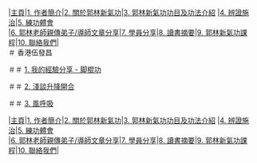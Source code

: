 |[主頁](/README.md)|[1. 作者簡介](/a10.md)|[2. 關於郭林新氣功](/a1.md)|[3. 郭林新氣功功目及功法介紹](/a2.md) |[4. 辨證施治](/a3.md)|[5. 練功體會](/a5.md)  
|[6. 郭林老師親傳弟子/導師文章分享](/a6.md)|[7. 學員分享](/a7.md)|[8. 讀書摘要](/a4.md)|[9. 郭林新氣功課程](/郭林新氣功課程.md)|[10. 聯絡我們](/a9.md)|    
＃  香港伍發昌    

＃＃ [1. 我的經驗分享 - 脚棍功](/脚棍1.md)  

＃＃ [2. 淺談升降開合](/升降開合1.md)  

＃＃ [3. 風呼吸](/風呼吸1.md)
  
|[主頁](/README.md)|[1. 作者簡介](/a10.md)|[2. 關於郭林新氣功](/a1.md)|[3. 郭林新氣功功目及功法介紹](/a2.md) |[4. 辨證施治](/a3.md)|[5. 練功體會](/a5.md)  
|[6. 郭林老師親傳弟子/導師文章分享](/a6.md)|[7. 學員分享](/a7.md)|[8. 讀書摘要](/a4.md)|[9. 郭林新氣功課程](/郭林新氣功課程.md)|[10. 聯絡我們](/a9.md)|    
